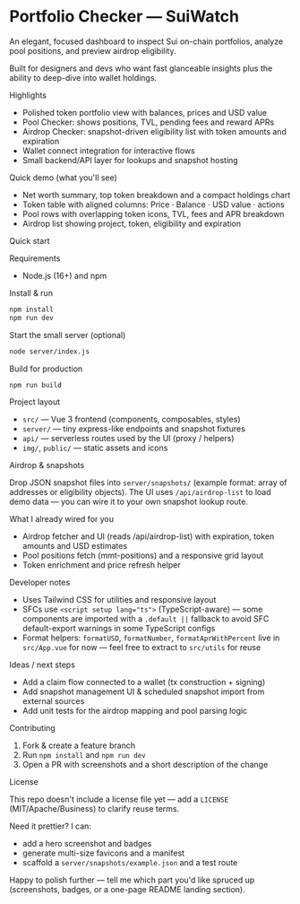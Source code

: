 <!-- prettier-ignore -->
# Portfolio Checker — SuiWatch

An elegant, focused dashboard to inspect Sui on-chain portfolios, analyze pool positions, and preview airdrop eligibility.

Built for designers and devs who want fast glanceable insights plus the ability to deep-dive into wallet holdings.

Highlights
- Polished token portfolio view with balances, prices and USD value
- Pool Checker: shows positions, TVL, pending fees and reward APRs
- Airdrop Checker: snapshot-driven eligibility list with token amounts and expiration
- Wallet connect integration for interactive flows
- Small backend/API layer for lookups and snapshot hosting

Quick demo (what you'll see)
- Net worth summary, top token breakdown and a compact holdings chart
- Token table with aligned columns: Price · Balance · USD value · actions
- Pool rows with overlapping token icons, TVL, fees and APR breakdown
- Airdrop list showing project, token, eligibility and expiration

Quick start

Requirements
- Node.js (16+) and npm

Install & run

```bash
npm install
npm run dev
```

Start the small server (optional)

```bash
node server/index.js
```

Build for production

```bash
npm run build
```

Project layout

- `src/` — Vue 3 frontend (components, composables, styles)
- `server/` — tiny express-like endpoints and snapshot fixtures
- `api/` — serverless routes used by the UI (proxy / helpers)
- `img/`, `public/` — static assets and icons

Airdrop & snapshots

Drop JSON snapshot files into `server/snapshots/` (example format: array of addresses or eligibility objects). The UI uses `/api/airdrop-list` to load demo data — you can wire it to your own snapshot lookup route.

What I already wired for you
- Airdrop fetcher and UI (reads /api/airdrop-list) with expiration, token amounts and USD estimates
- Pool positions fetch (mmt-positions) and a responsive grid layout
- Token enrichment and price refresh helper

Developer notes
- Uses Tailwind CSS for utilities and responsive layout
- SFCs use `<script setup lang="ts">` (TypeScript-aware) — some components are imported with a `.default ||` fallback to avoid SFC default-export warnings in some TypeScript configs
- Format helpers: `formatUSD`, `formatNumber`, `formatAprWithPercent` live in `src/App.vue` for now — feel free to extract to `src/utils` for reuse

Ideas / next steps
- Add a claim flow connected to a wallet (tx construction + signing)
- Add snapshot management UI & scheduled snapshot import from external sources
- Add unit tests for the airdrop mapping and pool parsing logic

Contributing

1. Fork & create a feature branch
2. Run `npm install` and `npm run dev`
3. Open a PR with screenshots and a short description of the change

License

This repo doesn't include a license file yet — add a `LICENSE` (MIT/Apache/Business) to clarify reuse terms.

Need it prettier? I can:
- add a hero screenshot and badges
- generate multi-size favicons and a manifest
- scaffold a `server/snapshots/example.json` and a test route

Happy to polish further — tell me which part you'd like spruced up (screenshots, badges, or a one-page README landing section).

